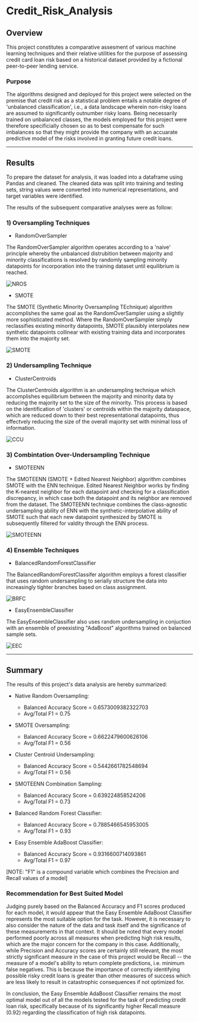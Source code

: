 # Credit_Risk_Analysis

## **Overview**
This project constitutes a comparative assesment of various machine learning techniques and their relative utilities for the purpose of assessing credit card loan risk based on a historical dataset provided by a fictional peer-to-peer lending service.

### **Purpose**
The algorithms designed and deployed for this project were selected on the premise that credit risk as a statistical problem entails a notable degree of 'unbalanced classification', i.e., a data landscape wherein non-risky loans are assumed to significantly outnumber risky loans.  Being necessarily trained on unbalanced classes, the models employed for this project were therefore specificially chosen so as to best compensate for such imbalances so that they might provide the company with an accuarate predictive model of the risks involved in granting future credit loans.

--------------------------------
## Results
To prepare the dataset for analysis, it was loaded into a dataframe using Pandas and cleaned.  The cleaned data was split into training and testing sets, string values were converted into numerical representations, and target variables were identified.    

The results of the subsequent comparative analyses were as follow:

### **1) Oversampling Techniques**
- RandomOverSampler

The RandomOverSampler algorithm operates according to a 'naive' principle whereby the unbalanced distrubition between majority and minority classifications is resolved by randomly sampling minority datapoints for incorporation into the training dataset until equilibrium is reached.

![NROS](Images/NRO.png)

- SMOTE

The SMOTE (Synthetic Minority Oversampling TEchnique) algorithm accomplishes the same goal as the RandomOverSampler using a slightly more sophisticated method.  Where the RandomOverSampler simply reclassifies existing minority datapoints, SMOTE plausibly interpolates new synthetic datapoints collinear with existing training data and incorporates them into the majority set.

![SMOTE](Images/SMOTE.png)   

### **2) Undersampling Technique**
- ClusterCentroids

The ClusterCentroids algorithm is an undersampling technique which accomplishes equilibrium between the majority and minority data by reducing the majority set to the size of the minority.  This process is based on the identification of 'clusters' or centroids within the majority dataspace, which are reduced down to their best representational datapoints, thus effectvely reducing the size of the overall majority set with minimal loss of information.     

![CCU](Images/CCU.png)

### **3) Combintation Over-Undersampling Technique**
- SMOTEENN

The SMOTEENN (SMOTE + Edited Nearest Neighbor) algorithm combines SMOTE with the ENN technique.  Edited Nearest Neighbor works by finding the K-nearest neighbor for each datapoint and checking for a classification discrepancy, in which case both the datapoint and its neighbor are removed from the dataset.  The SMOTEENN technique combines the class-agnostic undersampling ability of ENN with the synthetic-interpolative ability of SMOTE such that each new datapoint synthesized by SMOTE is subsequently filtered for valdity through the ENN process.  

![SMOTEENN](Images/SMOTEENN.png)

### 4) **Ensemble Techniques**
- BalancedRandomForestClassifier

The BalancedRandomForestClassifer algorithm employs a forest classifier that uses random undersampling to serially structure the data into increasingly tighter branches based on class assignment.  

![BRFC](Images/BRFC.png)

- EasyEnsembleClassifier

The EasyEnsembleClassifier also uses random undersampling in conjuction with an ensemble of preexisting "AdaBoost" algorithms trained on balanced sample sets.

![EEC](Images/EEC.png)

--------------------------------

## **Summary**
The results of this project's data analysis are hereby summarized:

- Native Random Oversampling:
  - Balanced Accuracy Score = 0.6573009382322703
  - Avg/Total F1 = 0.75

- SMOTE Oversampling:
  - Balanced Accuracy Score = 0.6622479600626106
  - Avg/Total F1 = 0.56      

- Cluster Centroid Undersampling:
  - Balanced Accuracy Score = 0.5442661782548694
  - Avg/Total F1 = 0.56  

- SMOTEENN Combination Sampling:
  - Balanced Accuracy Score = 0.639224858524206
  - Avg/Total F1 = 0.73 

- Balanced Random Forest Classifier:
  - Balanced Accuracy Score = 0.7885466545953005
  - Avg/Total F1 = 0.93  

- Easy Ensemble AdaBoost Classifier:
  - Balanced Accuracy Score = 0.9316600714093861
  - Avg/Total F1 = 0.97

[NOTE: "F1" is a compound variable which combines the Precision and Recall values of a model]

### Recommendation for Best Suited Model
Judging purely based on the Balanced Accuracy and F1 scores produced for each model, it would appear that the Easy Ensemble AdaBoost Classifier represents the most suitable option for the task.  However, it is necessary to also consider the nature of the data and task itself and the significance of these measurements in that context.  It should be noted that every model performed poorly across all measures when predicting high risk results, which are the major concern for the company in this case.  Additionally, while Precision and Accuracy scores are certainly still relevant, the most strictly significant measure in the case of this project would be Recall -- the measure of a model's ability to return complete predictions, i.e. minimum false negatives.  This is because the importance of correctly identifying possible risky credit loans is greater than other measures of success which are less likely to result in catastrophic consequences if not optimized for.  

In conclusion, the Easy Ensemble AdaBoost Classifier remains the most optimal model out of all the models tested for the task of predicting credit loan risk, specifically because of its significantly higher Recall measure (0.92) regarding the classification of high risk datapoints.
